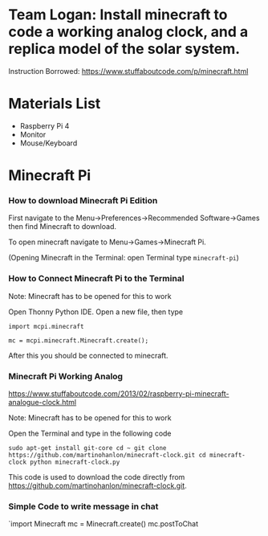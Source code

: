 # Team Logan: Install minecraft to code a working analog clock, and a replica model of the solar system.

Instruction Borrowed:
https://www.stuffaboutcode.com/p/minecraft.html

# Materials List
- Raspberry Pi 4 
- Monitor 
- Mouse/Keyboard
# Minecraft Pi

### How to download Minecraft Pi Edition 

First navigate to the Menu->Preferences->Recommended Software->Games then find Minecraft to download.

To open minecraft navigate to Menu->Games->Minecraft Pi.

(Opening Minecraft in the Terminal: open Terminal type `minecraft-pi`)

### How to Connect Minecraft Pi to the Terminal 

Note: Minecraft has to be opened for this to work

Open Thonny Python IDE. Open a new file, then type 

`import mcpi.minecraft`

`mc = mcpi.minecraft.Minecraft.create();`
 
 After this you should be connected to minecraft.
 
### Minecraft Pi Working Analog 

https://www.stuffaboutcode.com/2013/02/raspberry-pi-minecraft-analogue-clock.html

Note: Minecraft has to be opened for this to work

Open the Terminal and type in the following code 

`sudo apt-get install git-core
cd ~
git clone https://github.com/martinohanlon/minecraft-clock.git
cd minecraft-clock
python minecraft-clock.py`

This code is used to download the code directly from https://github.com/martinohanlon/minecraft-clock.git.

### Simple Code to write message in chat 

`import Minecraft
mc = Minecraft.create()
mc.postToChat
